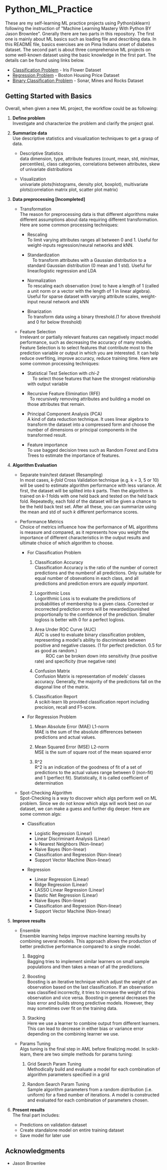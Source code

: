 # Python_ML_Practice

  These are my self-learning ML practice projects using Python(sklearn) following the instruction of "Machine Learning Mastery With Python BY Jason Brownlee".
Gnerally there are two parts in this repository. The first one is mainly about ML basics such as loading file and describing data. In this README file, basics exercises are on Pima Indians onset of diabetes dataset.  The second part is about three comprehensive ML projects on some well-known dataset using the basic knowledge in the first part. The details can be found using links below.


* [Classification Problem](https://github.com/yezhilengyue/Python_ML_Practice/tree/master/Project-%5BClassification%5Diris) - Iris Flower Dataset
* [Regression Problem](https://github.com/yezhilengyue/Python_ML_Practice/tree/master/Project-%5BRegression%5Dhouse_price) - Boston Housing Price Dataset
* [Binary Classification Problem](https://github.com/yezhilengyue/Python_ML_Practice/tree/master/Project-%5BClassification-Binary%5Dsonar_rock) - Sonar, Mines and Rocks Dataset


## Getting Started with Basics

Overall, when given a new ML project, the workflow could be as following:
1. **Define problem** <br />
  Investigate and characterize the problem and clarify the project goal.

2. **Summarize data** <br />
  Use descriptive statistics and visualization techniques to get a grasp of data. 
   - Descriptive Statistics <br />
     data dimension, type, attribute features (count, mean, std, min/max, percentiles), class categories, correlations between attributes, skew of univariate distributions
     
   - Visualization <br />
     univariate plots(histograms, density plot, boxplot), multivariate plots(correlation matrix plot, scatter plot matrix)

3. **Data preprocessing [Incompleted]**
   - Transformation <br />
       The reason for preprocessing data is that different algorithms make different assumptions about data requiring different transformation. Here are some common processing techniques:
     - Rescaling <br />
       To limit varying attributes ranges all between 0 and 1. Useful for weight-inputs regression/neural networks and kNN.
          
     - Standardization <br />
       To transform attributes with a Gaussian distribution to a standard Gaussian distribution (0 mean and 1 std). Useful for linear/logistic regression and LDA
     
     - Normalization <br />
       To rescaling each observation (row) to have a length of 1 (called a unit norm or a vector with the length of 1 in linear algebra). Useful for sparse dataset with varying attribute scales, weight-input neural network and kNN
   
     - Binarization <br />
       To transform data using a binary threshold.(1 for above threshold and 0 for below threshold)
     
   - Feature Selection <br />
     Irrelevant or partially relevant features can negatively impact model performance, such as decreasing the accuracy of many models. Feature Selection is to select features that contribute most to the prediction variable or output in which you are interested. It can help reduce overfiting, improve accuracy, reduce training time. Here are some common processing techniques:
     - Statistical Test Selection with *chi-2* <br />
       To select those features that have the strongest relationship with output variable 
       
     - Recursive Feature Elimination (RFE) <br />  
       To recursively removing attributes and building a model on those attributes that remain.
       
     - Principal Component Analysis (PCA) <br />
       A kind of data reduction technique. It uses linear algebra to transform the dataset into a compressed form and choose the number of dimensions or principal components in the transformed result.
     
     - Feature importance <br />
     To use bagged decision trees such as Random Forest and Extra Trees to estimate the importance of features.

4. **Algorithm Evaluation**
   - Separate train/test dataset (Resampling) <br />
     In most cases, *k-fold* Cross Validation technique (e.g. k = 3, 5 or 10) will be used to estimate algorithm performance with less variance. At first, the dataset will be splited into *k* parts. Then the algorithm is trained on *k-1* folds with one held back and tested on the held back fold. Repeatedly, each fold of the dataset will be given a chance to be the held back test set. After all these, you can summarize using the mean and std of such *k* different performance scores.
     
   - Performance Metrics <br />
     Choice of metrics influence how the performance of ML algorithms is measure and compared, as it represents how you weight the importance of different characteristics in the output results and ultimate choice of which algorithm to choose.
     - For Classification Problem
       1) Classification Accuracy  <br />
          Classification Accuracy is the ratio of the number of correct predictions and the numberof all predictions. Only suitable for equal number of obsevations in each class, and all predictions and prediction errors are *equally important*.
       
       2) Logorithmic Loss  <br />
          Logorithmic Loss is to evaluate the predictions of probabilities of membership to a given class. Corrected or incorrected prediction errors will be rewarded/punished proportionally to the comfidence of the prediction. Smaller logloss is better with 0 for a perfect logloss.
       
       3) Area Under ROC Curve (AUC) <br />
          AUC is used to evaluate binary classification problem, representing a model's ability to discriminate between positive and negative classes. (1 for perfect prediction. 0.5 for as good as random.)  <br />
          ROC can be broken down into sensitivity (true positive rate) and specificity (true negative rate)
          
       4) Confusion Matrix <br />
          Confusion Matrix is representation of models' classes accuracy. Generally, the majority of the predictions fall on the diagonal line of the matrix.
          
       5) Classification Report <br />
          A scikit-learn lib provided classification report including precision, recall and F1-score.
          
     - For Regression Problem
       1) Mean Absolute Error (MAE) L1-norm <br />
          MAE is the sum of the absolute differences between predictions and actual values.
       
       2) Mean Squared Error (MSE) L2-norm <br />
          MSE is the sum of square root of the mean squared error
          
       3) R^2 <br />
          R^2 is an indication of the goodness of fit of a set of predictions to the actual values range between 0 (non-fit) and 1 (perfiect fit). Statistically, it is called coefficient of determination
          
       
 
    - Spot-Checking Algorithm <br />
      Spot-Checking is a way to discover which algs perform well on ML problem. Since we do not know which algs will work best on our dataset, we can make a guess and further dig deeper. Here are some common algs:
      - Classification
        - Logistic Regression (Linear)
        - Linear Discriminant Analysis (Linear)
        - k-Nearest Neighbors (Non-linear)
        - Naive Bayes (Non-linear)
        - Classification and Regression (Non-linear)
        - Support Vector Machine (Non-linear)
        
      - Regression
        - Linear Regression (Linear)
        - Ridge Regression (Linear)
        - LASSO Linear Regression (Linear)
        - Elastic Net Regression (Linear)
        - Naive Bayes (Non-linear)
        - Classification and Regression (Non-linear)
        - Support Vector Machine (Non-linear)
        


5. **Improve results**
   - Ensemble <br />
     Ensemble learning helps improve machine learning results by combining several models. This approach allows the production of better predictive performance compared to a single model.
     
     1) Bagging <br />
        Bagging tries to implement similar learners on small sample populations and then takes a mean of all the predictions.
        
     2) Boosting <br/>
        Boosting is an iterative technique which adjust the weight of an observation based on the last classification. If an observation was classified incorrectly, it tries to increase the weight of this observation and vice versa. Boosting in general decreases the bias error and builds strong predictive models. However, they may sometimes over fit on the training data.
        
     3) Stacking <br />
        Here we use a learner to combine output from different learners. This can lead to decrease in either bias or variance error depending on the combining learner we use.
   
   - Params Tuning <br />
     Algs tuning is the final step in AML before finalizing model. In scikit-learn, there are two simple methods for params tuning:
     
     1) Grid Search Param Tuning <br />
        Methodically build and evaluate a model for each combination of algorithm parameters specified in a grid
        
     2) Random Search Param Tuning <br />
        Sample algorithm parameters from a random distribution (i.e. uniform) for a fixed number of iterations. A model is constructed and evaluated for each combination of parameters chosen.
        
        
        
6. **Present results** <br />
   The final part includes:
   - Predictions on validation dataset
   - Create standalone model on entire training dataset
   - Save model for later use

## Acknowledgments

* Jason Brownlee
